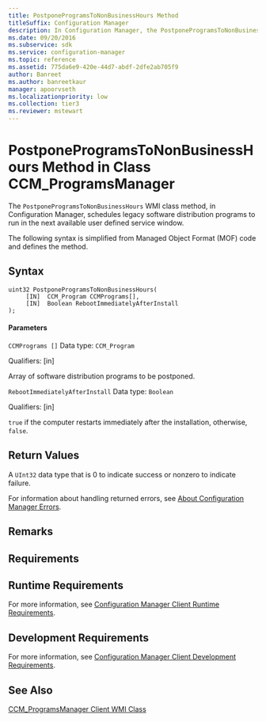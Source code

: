 ```yaml
---
title: PostponeProgramsToNonBusinessHours Method
titleSuffix: Configuration Manager
description: In Configuration Manager, the PostponeProgramsToNonBusinessHours WMI class method schedules legacy software distribution programs to run in the next available user defined service window.
ms.date: 09/20/2016
ms.subservice: sdk
ms.service: configuration-manager
ms.topic: reference
ms.assetid: 775da6e9-420e-44d7-abdf-2dfe2ab705f9
author: Banreet
ms.author: banreetkaur
manager: apoorvseth
ms.localizationpriority: low
ms.collection: tier3
ms.reviewer: mstewart
---
```

# PostponeProgramsToNonBusinessHours Method in Class CCM_ProgramsManager
The `PostponeProgramsToNonBusinessHours` WMI class method, in Configuration Manager, schedules legacy software distribution programs to run in the next available user defined service window.

 The following syntax is simplified from Managed Object Format (MOF) code and defines the method.

## Syntax

```
uint32 PostponeProgramsToNonBusinessHours(
     [IN]  CCM_Program CCMPrograms[],
     [IN]  Boolean RebootImmediatelyAfterInstall
);
```

#### Parameters
 `CCMPrograms []`
 Data type: `CCM_Program`

 Qualifiers: [in]

 Array of software distribution programs to be postponed.

 `RebootImmediatelyAfterInstall`
 Data type: `Boolean`

 Qualifiers: [in]

 `true` if the computer restarts immediately after the installation, otherwise, `false`.

## Return Values
 A `UInt32` data type that is 0 to indicate success or nonzero to indicate failure.

 For information about handling returned errors, see [About Configuration Manager Errors](../../../../../develop/core/understand/about-configuration-manager-errors.md).

## Remarks

## Requirements

## Runtime Requirements
 For more information, see [Configuration Manager Client Runtime Requirements](../../../../../develop/core/reqs/client-runtime-requirements.md).

## Development Requirements
 For more information, see [Configuration Manager Client Development Requirements](../../../../../develop/core/reqs/client-development-requirements.md).

## See Also
 [CCM_ProgramsManager Client WMI Class](../../../../../develop/reference/core/clients/sdk/ccm_programsmanager-client-wmi-class.md)
